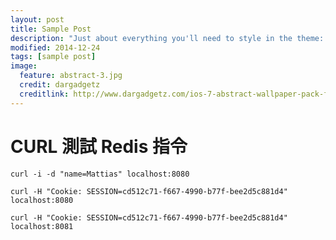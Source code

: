 ```yaml
---
layout: post
title: Sample Post
description: "Just about everything you'll need to style in the theme: headings, paragraphs, blockquotes, tables, code blocks, and more."
modified: 2014-12-24
tags: [sample post]
image:
  feature: abstract-3.jpg
  credit: dargadgetz
  creditlink: http://www.dargadgetz.com/ios-7-abstract-wallpaper-pack-for-iphone-5-and-ipod-touch-retina/
---
```


# CURL 測試 Redis 指令

```
curl -i -d "name=Mattias" localhost:8080
```

```
curl -H "Cookie: SESSION=cd512c71-f667-4990-b77f-bee2d5c881d4" localhost:8080
```

```
curl -H "Cookie: SESSION=cd512c71-f667-4990-b77f-bee2d5c881d4" localhost:8081
```
